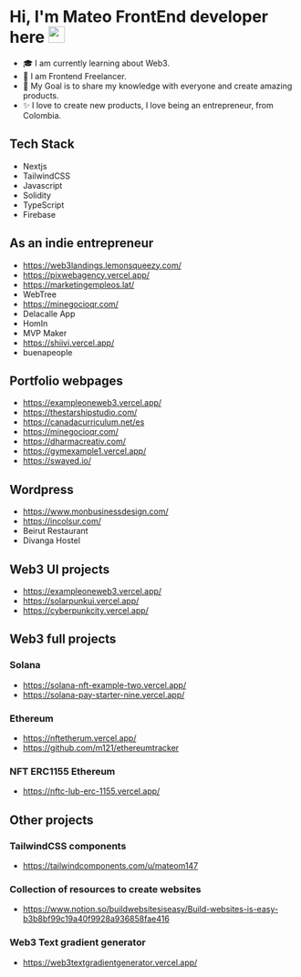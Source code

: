# Hi, I'm Mateo FrontEnd developer here <img src="https://github.com/TheDudeThatCode/TheDudeThatCode/blob/master/Assets/Hi.gif" width="29px">


   - 🎓 I am currently learning about Web3.
   - 🔭 I am Frontend Freelancer.
   - 🎯 My Goal is to share my knowledge with everyone and create amazing products.
   - ✨ I love to create new products, I love being an entrepreneur, from Colombia.

## Tech Stack
  - Nextjs
  - TailwindCSS
  - Javascript
  - Solidity
  - TypeScript
  - Firebase

## As an indie entrepreneur
   - https://web3landings.lemonsqueezy.com/
   - https://pixwebagency.vercel.app/
   - https://marketingempleos.lat/
   - WebTree
   - https://minegocioqr.com/
   - Delacalle App
   - HomIn
   - MVP Maker
   - https://shiivi.vercel.app/
   - buenapeople

## Portfolio webpages
  - https://exampleoneweb3.vercel.app/
  - https://thestarshipstudio.com/
  - https://canadacurriculum.net/es
  - https://minegocioqr.com/
  - https://dharmacreativ.com/
  - https://gymexample1.vercel.app/
  - https://swayed.io/

## Wordpress
  - https://www.monbusinessdesign.com/
  - https://incolsur.com/
  - Beirut Restaurant
  - Divanga Hostel 

## Web3 UI projects
 - https://exampleoneweb3.vercel.app/
 - https://solarpunkui.vercel.app/
 - https://cyberpunkcity.vercel.app/

## Web3 full projects
  ### Solana
  - https://solana-nft-example-two.vercel.app/
  - https://solana-pay-starter-nine.vercel.app/
  ### Ethereum
  - https://nftetherum.vercel.app/
  - https://github.com/m121/ethereumtracker
  ### NFT ERC1155 Ethereum
  - https://nftc-lub-erc-1155.vercel.app/

## Other projects
   ### TailwindCSS components
   - https://tailwindcomponents.com/u/mateom147
   ### Collection of resources to create websites
   - https://www.notion.so/buildwebsitesiseasy/Build-websites-is-easy-b3b8bf99c19a40f9928a936858fae416
   ### Web3 Text gradient generator
   - https://web3textgradientgenerator.vercel.app/





<!--
**m121/m121** is a ✨ _special_ ✨ repository because its `README.md` (this file) appears on your GitHub profile.

Here are some ideas to get you started:

- 🔭 I’m currently working on ...
- 🌱 I’m currently learning ...
- 👯 I’m looking to collaborate on ...
- 🤔 I’m looking for help with ...
- 💬 Ask me about ...
- 📫 How to reach me: ...
- 😄 Pronouns: ...
- ⚡ Fun fact: ...
-->
